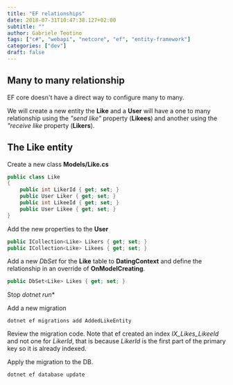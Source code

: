 ```yaml
---
title: "EF relationships"
date: 2018-07-31T10:47:38.127+02:00
subtitle: ""
author: Gabriele Teotino
tags: ["c#", "webapi", "netcore", "ef", "entity-framework"]
categories: ["dev"]
draft: false
---
```


<!--more-->

## Many to many relationship

EF core doesn't have a direct way to configure many to many.

We will create a new entity the **Like** and a **User** will have a one to many relationship using the *"send like"* property (**Likees**) and another using the *"receive like* property (**Likers**).

## The Like entity

Create a new class **Models/Like.cs**

```csharp
public class Like
{
    public int LikerId { get; set; }
    public User Liker { get; set; }
    public int LikeeId { get; set; }
    public User Likee { get; set; }
}
```

Add the new properties to the **User**

```csharp
public ICollection<Like> Likers { get; set; }
public ICollection<Like> Likees { get; set; }
```

Add a new *DbSet* for the **Like** table to **DatingContext** and define the relationship in an override of **OnModelCreating**.

```csharp
public DbSet<Like> Likes { get; set; }
```

Stop *dotnet run**

Add a new migration

```shell
dotnet ef migrations add AddedLikeEntity
```

Review the migration code. Note that ef created an index *IX_Likes_LikeeId* and not one for *LikerId*, that is because *LikerId* is the first part of the primary key so it is already indexed.

Apply the migration to the DB.

```shell
dotnet ef database update
```
